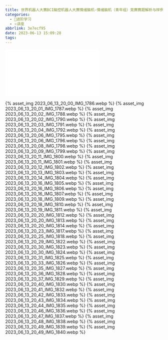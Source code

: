```yaml
---
title: 世界机器人大赛BCI脑控机器人大赛情绪脑机-情绪脑机（青年组）竞赛赛题解析与样例教学
categories:
  - 🌙进阶学习
  - ⭐讲座
abbrlink: 3e7ecf95
date: 2023-06-13 15:09:28
tags:
---
```


<iframe src="//player.bilibili.com/player.html?aid=530200570&bvid=BV1fu411876U&cid=1175991937&page=1" scrolling="no" border="0" frameborder="no" framespacing="0" allowfullscreen="true"> </iframe>

<!--more-->

{% asset_img 2023_06_13_20_00_IMG_1786.webp %}
{% asset_img 2023_06_13_20_01_IMG_1787.webp %}
{% asset_img 2023_06_13_20_02_IMG_1788.webp %}
{% asset_img 2023_06_13_20_02_IMG_1790.webp %}
{% asset_img 2023_06_13_20_03_IMG_1791.webp %}
{% asset_img 2023_06_13_20_04_IMG_1792.webp %}
{% asset_img 2023_06_13_20_06_IMG_1795.webp %}
{% asset_img 2023_06_13_20_06_IMG_1796.webp %}
{% asset_img 2023_06_13_20_08_IMG_1798.webp %}
{% asset_img 2023_06_13_20_09_IMG_1799.webp %}
{% asset_img 2023_06_13_20_11_IMG_1800.webp %}
{% asset_img 2023_06_13_20_11_IMG_1801.webp %}
{% asset_img 2023_06_13_20_12_IMG_1802.webp %}
{% asset_img 2023_06_13_20_13_IMG_1803.webp %}
{% asset_img 2023_06_13_20_14_IMG_1804.webp %}
{% asset_img 2023_06_13_20_16_IMG_1805.webp %}
{% asset_img 2023_06_13_20_16_IMG_1806.webp %}
{% asset_img 2023_06_13_20_16_IMG_1807.webp %}
{% asset_img 2023_06_13_20_18_IMG_1809.webp %}
{% asset_img 2023_06_13_20_18_IMG_1810.webp %}
{% asset_img 2023_06_13_20_19_IMG_1811.webp %}
{% asset_img 2023_06_13_20_20_IMG_1812.webp %}
{% asset_img 2023_06_13_20_20_IMG_1813.webp %}
{% asset_img 2023_06_13_20_20_IMG_1814.webp %}
{% asset_img 2023_06_13_20_23_IMG_1817.webp %}
{% asset_img 2023_06_13_20_25_IMG_1818.webp %}
{% asset_img 2023_06_13_20_29_IMG_1822.webp %}
{% asset_img 2023_06_13_20_30_IMG_1823.webp %}
{% asset_img 2023_06_13_20_30_IMG_1824.webp %}
{% asset_img 2023_06_13_20_31_IMG_1825.webp %}
{% asset_img 2023_06_13_20_33_IMG_1826.webp %}
{% asset_img 2023_06_13_20_35_IMG_1827.webp %}
{% asset_img 2023_06_13_20_36_IMG_1828.webp %}
{% asset_img 2023_06_13_20_37_IMG_1829.webp %}
{% asset_img 2023_06_13_20_40_IMG_1830.webp %}
{% asset_img 2023_06_13_20_41_IMG_1832.webp %}
{% asset_img 2023_06_13_20_42_IMG_1833.webp %}
{% asset_img 2023_06_13_20_43_IMG_1834.webp %}
{% asset_img 2023_06_13_20_44_IMG_1835.webp %}
{% asset_img 2023_06_13_20_46_IMG_1836.webp %}
{% asset_img 2023_06_13_20_47_IMG_1837.webp %}
{% asset_img 2023_06_13_20_48_IMG_1838.webp %}
{% asset_img 2023_06_13_20_49_IMG_1839.webp %}
{% asset_img 2023_06_13_20_49_IMG_1840.webp %}

